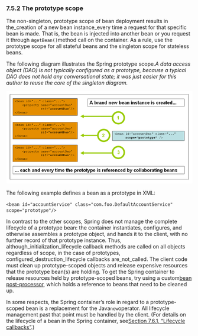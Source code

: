 ### 7.5.2 The prototype scope

The non-singleton, prototype scope of bean deployment results in the_creation of a new bean instance_every time a request for that specific bean is made. That is, the bean is injected into another bean or you request it through a`getBean()`method call on the container. As a rule, use the prototype scope for all stateful beans and the singleton scope for stateless beans.

The following diagram illustrates the Spring prototype scope._A data access object \(DAO\) is not typically configured as a prototype, because a typical DAO does not hold any conversational state; it was just easier for this author to reuse the core of the singleton diagram._

![](/assets/7.5.2prototype.png)

The following example defines a bean as a prototype in XML:

```
<bean id="accountService" class="com.foo.DefaultAccountService" scope="prototype"/>
```

In contrast to the other scopes, Spring does not manage the complete lifecycle of a prototype bean: the container instantiates, configures, and otherwise assembles a prototype object, and hands it to the client, with no further record of that prototype instance. Thus, although_initialization_lifecycle callback methods are called on all objects regardless of scope, in the case of prototypes, configured_destruction_lifecycle callbacks are_not_called. The client code must clean up prototype-scoped objects and release expensive resources that the prototype bean\(s\) are holding. To get the Spring container to release resources held by prototype-scoped beans, try using a custom[bean post-processor](https://docs.spring.io/spring/docs/current/spring-framework-reference/htmlsingle/#beans-factory-extension-bpp), which holds a reference to beans that need to be cleaned up.

In some respects, the Spring container’s role in regard to a prototype-scoped bean is a replacement for the Java`new`operator. All lifecycle management past that point must be handled by the client. \(For details on the lifecycle of a bean in the Spring container, see[Section 7.6.1, “Lifecycle callbacks”](https://docs.spring.io/spring/docs/current/spring-framework-reference/htmlsingle/#beans-factory-lifecycle).\)

